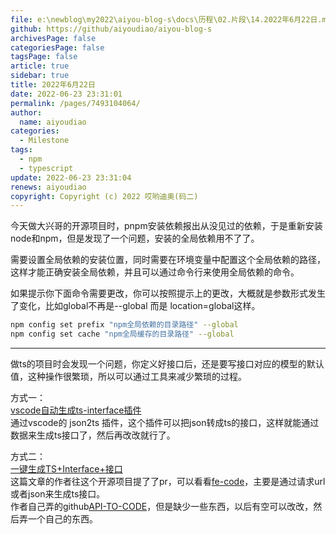 ```yaml
---
file: e:\newblog\my2022\aiyou-blog-s\docs\历程\02.片段\14.2022年6月22日.md
github: https://github/aiyoudiao/aiyou-blog-s
archivesPage: false
categoriesPage: false
tagsPage: false
article: true
sidebar: true
title: 2022年6月22日
date: 2022-06-23 23:31:01
permalink: /pages/7493104064/
author: 
  name: aiyoudiao
categories: 
  - Milestone
tags: 
  - npm
  - typescript
update: 2022-06-23 23:31:04
renews: aiyoudiao
copyright: Copyright (c) 2022 哎哟迪奥(码二)
---
```


今天做大兴哥的开源项目时，pnpm安装依赖报出从没见过的依赖，于是重新安装node和npm，但是发现了一个问题，安装的全局依赖用不了了。

需要设置全局依赖的安装位置，同时需要在环境变量中配置这个全局依赖的路径，这样才能正确安装全局依赖，并且可以通过命令行来使用全局依赖的命令。

如果提示你下面命令需要更改，你可以按照提示上的更改，大概就是参数形式发生了变化，比如global不再是--global 而是 location=global这样。

```bash
npm config set prefix "npm全局依赖的目录路径" --global
npm config set cache "npm全局缓存的目录路径" --global
```

---

做ts的项目时会发现一个问题，你定义好接口后，还是要写接口对应的模型的默认值，这种操作很繁琐，所以可以通过工具来减少繁琐的过程。

方式一：  
[vscode自动生成ts-interface插件](https://blog.csdn.net/z858466/article/details/123845066)  
通过vscode的 json2ts 插件，这个插件可以把json转成ts的接口，这样就能通过数据来生成ts接口了，然后再改改就行了。

方式二：  
[一键生成TS+Interface+接口](https://blog.csdn.net/lamborQAQ/article/details/119782415?spm=1001.2014.3001.5502)  
这篇文章的作者往这个开源项目提了了pr，可以看看[fe-code](https://github.com/lgwebdream/fe-code)，主要是通过请求url或者json来生成ts接口。  
作者自己弄的github[API-TO-CODE](https://github.com/Muffin-Man0/API-TO-CODE)，但是缺少一些东西，以后有空可以改改，然后弄一个自己的东西。
